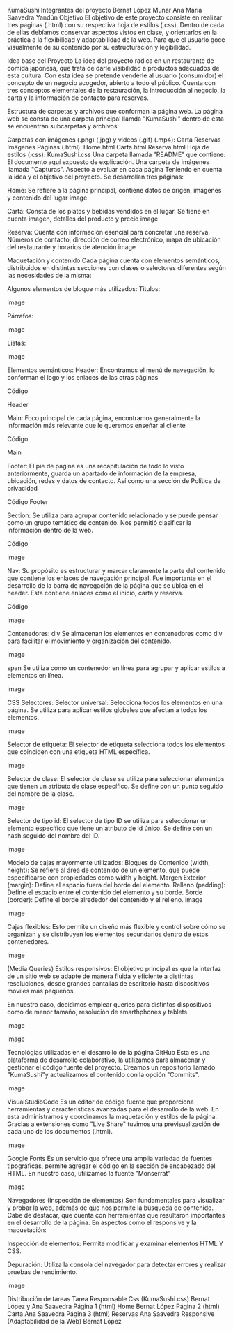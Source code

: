KumaSushi
Integrantes del proyecto
Bernat López Munar
Ana María Saavedra Yandún
Objetivo
El objetivo de este proyecto consiste en realizar tres paginas (.html) con su respectiva hoja de estilos (.css). Dentro de cada de ellas debíamos conservar aspectos vistos en clase, y orientarlos en la práctica a la flexibilidad y adaptabilidad de la web. Para que el usuario goce visualmente de su contenido por su estructuración y legibilidad.

Idea base del Proyecto
La idea del proyecto radica en un restaurante de comida japonesa, que trata de darle visibilidad a productos adecuados de esta cultura. Con esta idea se pretende venderle al usuario (consumidor) el concepto de un negocio acogedor, abierto a todo el público. Cuenta con tres conceptos elementales de la restauración, la introducción al negocio, la carta y la información de contacto para reservas.

Estructura de carpetas y archivos que conforman la página web.
La página web se consta de una carpeta principal llamda "KumaSushi" dentro de esta se encuentran subcarpetas y archivos:

Carpetas con imágenes (.png) (.jpg) y videos (.gif) (.mp4):
Carta
Reservas
Imágenes
Páginas (.html):
Home.html
Carta.html
Reserva.html
Hoja de estilos (.css):
KumaSushi.css
Una carpeta llamada "README" que contiene:
El documento aquí expuesto de explicación.
Una carpeta de imágenes llamada "Capturas".
Aspecto a evaluar en cada página
Teniendo en cuenta la idea y el objetivo del proyecto. Se desarrollan tres páginas:

Home: Se refiere a la página principal, contiene datos de origen, imágenes y contenido del lugar
image

Carta: Consta de los platos y bebidas vendidos en el lugar. Se tiene en cuenta imagen, detalles del producto y precio
image

Reserva: Cuenta con información esencial para concretar una reserva. Números de contacto, dirección de correo electrónico, mapa de ubicación del restaurante y horarios de atención
image

Maquetación y contenido
Cada página cuenta con elementos semánticos, distribuidos en distintas secciones con clases o selectores diferentes según las necesidades de la misma:

Algunos elementos de bloque más utilizados:
Titulos:

image

Párrafos:

image

Listas:

image

Elementos semánticos:
Header: Encontramos el menú de navegación, lo conforman el logo y los enlaces de las otras páginas

Código

Header

Main: Foco principal de cada página, encontramos generalmente la información más relevante que le queremos enseñar al cliente

Código

Main

Footer: El pie de página es una recapitulación de todo lo visto anteriormente, guarda un apartado de información de la empresa, ubicación, redes y datos de contacto. Así como una sección de Política de privacidad

Código
Footer

Section: Se utiliza para agrupar contenido relacionado y se puede pensar como un grupo temático de contenido. Nos permitió clasificar la información dentro de la web.

Código

image

Nav: Su propósito es estructurar y marcar claramente la parte del contenido que contiene los enlaces de navegación principal. Fue importante en el desarrollo de la barra de navegación de la página que se ubica en el header. Esta contiene enlaces como el inicio, carta y reserva.

Código

image

Contenedores:
div Se almacenan los elementos en contenedores como div para facilitar el movimiento y organización del contenido.

image

span Se utiliza como un contenedor en línea para agrupar y aplicar estilos a elementos en línea.

image

CSS
Selectores:
Selector universal: Selecciona todos los elementos en una página. Se utiliza para aplicar estilos globales que afectan a todos los elementos.

image

Selector de etiqueta: El selector de etiqueta selecciona todos los elementos que coinciden con una etiqueta HTML específica.

image

Selector de clase: El selector de clase se utiliza para seleccionar elementos que tienen un atributo de clase específico. Se define con un punto seguido del nombre de la clase.

image

Selector de tipo id: El selector de tipo ID se utiliza para seleccionar un elemento específico que tiene un atributo de id único. Se define con un hash seguido del nombre del ID.

image

Modelo de cajas mayormente utilizados:
Bloques de Contenido (width, height): Se refiere al área de contenido de un elemento, que puede especificarse con propiedades como width y height.
Margen Exterior (margin): Define el espacio fuera del borde del elemento.
Relleno (padding): Define el espacio entre el contenido del elemento y su borde.
Borde (border): Define el borde alrededor del contenido y el relleno.
image

image

Cajas flexibles:
Esto permite un diseño más flexible y control sobre cómo se organizan y se distribuyen los elementos secundarios dentro de estos contenedores.

image

(Media Queries) Estilos responsivos:
El objetivo principal es que la interfaz de un sitio web se adapte de manera fluida y eficiente a distintas resoluciones, desde grandes pantallas de escritorio hasta dispositivos móviles más pequeños.

En nuestro caso, decidimos emplear queries para distintos dispositivos como de menor tamaño, resolución de smarthphones y tablets.

image

image

Tecnológias utilizadas en el desarrollo de la página
GitHub
Esta es una plataforma de desarrollo colaborativo, la utilizamos para almacenar y gestionar el código fuente del proyecto. Creamos un repositorio llamado "KumaSushi"y actualizamos el contenido con la opción "Commits".

image

VisualStudioCode
Es un editor de código fuente que proporciona herramientas y características avanzadas para el desarrollo de la web. En esta administramos y coordinamos la maquetación y estilos de la página. Gracias a extensiones como "Live Share" tuvimos una previsualización de cada uno de los documentos (.html).

image

Google Fonts
Es un servicio que ofrece una amplia variedad de fuentes tipográficas, permite agregar el código en la sección de encabezado del HTML. En nuestro caso, utilizamos la fuente "Monserrat"

image

Navegadores (Inspección de elementos)
Son fundamentales para visualizar y probar la web, además de que nos permite la búsqueda de contenido. Cabe de destacar, que cuenta con herramientas que resultaron importantes en el desarrollo de la página. En aspectos como el responsive y la maquetación:

Inspección de elementos: Permite modificar y examinar elementos HTML Y CSS.

Depuración: Utiliza la consola del navegador para detectar errores y realizar pruebas de rendimiento.

image

Distribución de tareas
Tarea	Responsable
Css (KumaSushi.css)	Bernat López y Ana Saavedra
Página 1 (html) Home	Bernat López
Página 2 (html) Carta	Ana Saavedra
Página 3 (html) Reservas	Ana Saavedra
Responsive (Adaptabilidad de la Web)	Bernat López
